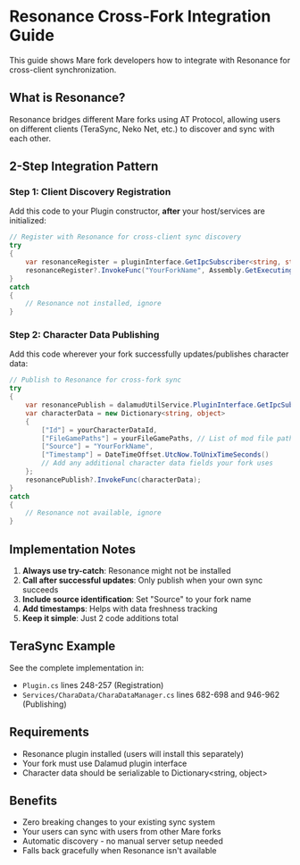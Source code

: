 # Resonance Cross-Fork Integration Guide

This guide shows Mare fork developers how to integrate with Resonance for cross-client synchronization.

## What is Resonance?

Resonance bridges different Mare forks using AT Protocol, allowing users on different clients (TeraSync, Neko Net, etc.) to discover and sync with each other.

## 2-Step Integration Pattern

### Step 1: Client Discovery Registration
Add this code to your Plugin constructor, **after** your host/services are initialized:

```csharp
// Register with Resonance for cross-client sync discovery
try
{
    var resonanceRegister = pluginInterface.GetIpcSubscriber<string, string, bool>("Resonance.RegisterClient");
    resonanceRegister?.InvokeFunc("YourForkName", Assembly.GetExecutingAssembly().GetName().Version?.ToString() ?? "1.0.0");
}
catch
{
    // Resonance not installed, ignore
}
```

### Step 2: Character Data Publishing
Add this code wherever your fork successfully updates/publishes character data:

```csharp
// Publish to Resonance for cross-fork sync
try
{
    var resonancePublish = dalamudUtilService.PluginInterface.GetIpcSubscriber<Dictionary<string, object>, bool>("Resonance.PublishData");
    var characterData = new Dictionary<string, object>
    {
        ["Id"] = yourCharacterDataId,
        ["FileGamePaths"] = yourFileGamePaths, // List of mod file paths
        ["Source"] = "YourForkName",
        ["Timestamp"] = DateTimeOffset.UtcNow.ToUnixTimeSeconds()
        // Add any additional character data fields your fork uses
    };
    resonancePublish?.InvokeFunc(characterData);
}
catch
{
    // Resonance not available, ignore
}
```

## Implementation Notes

1. **Always use try-catch**: Resonance might not be installed
2. **Call after successful updates**: Only publish when your own sync succeeds
3. **Include source identification**: Set "Source" to your fork name
4. **Add timestamps**: Helps with data freshness tracking
5. **Keep it simple**: Just 2 code additions total

## TeraSync Example

See the complete implementation in:
- `Plugin.cs` lines 248-257 (Registration)
- `Services/CharaData/CharaDataManager.cs` lines 682-698 and 946-962 (Publishing)

## Requirements

- Resonance plugin installed (users will install this separately)
- Your fork must use Dalamud plugin interface
- Character data should be serializable to Dictionary<string, object>

## Benefits

- Zero breaking changes to your existing sync system
- Your users can sync with users from other Mare forks
- Automatic discovery - no manual server setup needed
- Falls back gracefully when Resonance isn't available